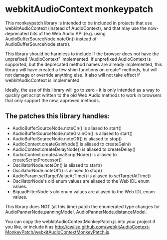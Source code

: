 webkitAudioContext monkeypatch
==============================

This monkeypatch library is intended to be included in projects that use 
webkitAudioContext (instead of AudioContext), and that may use the now-
deprecated bits of the Web Audio API (e.g. using AudioBufferSourceNode.noteOn()
instead of AudioBufferSourceNode.start().

This library should be harmless to include if the browser does not have
the unprefixed "AudioContext" implemented.  If unprefixed AudioContext is
supported, but the deprecated method names are already implemented, this
library will have created a few shim functions on create* methods, but 
will not damage or override anything else.  It also will not take effect
if webkitAudioContext is implemented.

Ideally, the use of this library will go to zero - it is only intended as
a way to quickly get script written to the old Web Audio methods to work
in browsers that only support the new, approved methods.

The patches this library handles:
---------------------------------

* AudioBufferSourceNode.noteOn() is aliased to start()
* AudioBufferSourceNode.noteGrainOn() is aliased to start()
* AudioBufferSourceNode.noteOff() is aliased to stop()
* AudioContext.createGainNode() is aliased to createGain()
* AudioContext.createDelayNode() is aliased to createDelay()
* AudioContext.createJavaScriptNode() is aliased to createScriptProcessor()
* OscillatorNode.noteOn() is aliased to start()
* OscillatorNode.noteOff() is aliased to stop()
* AudioParam.setTargetValueAtTime() is aliased to setTargetAtTime()
* OscillatorNode's old enum values are aliased to the Web IDL enum values.
* BiquadFilterNode's old enum values are aliased to the Web IDL enum values.

This library does NOT (at this time) patch the enumerated type changes for 
AudioPannerNode.panningModel, AudioPannerNode.distanceModel.

You can copy the webkitAudioContextMonkeyPatch.js into your project if you
like, or include it as http://cwilso.github.com/webkitAudioContext-MonkeyPatch/webkitAudioContextMonkeyPatch.js.
